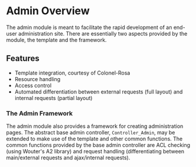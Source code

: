 # Admin Overview

The admin module is meant to facilitate the rapid development of an end-user
administration site.  There are essentially two aspects provided by the module,
the template and the framework.

## Features
 - Template integration, courtesy of Colonel-Rosa
 - Resource handling
 - Access control
 - Automated differentiation between external requests (full layout)
		and internal requests (partial layout)

### The Admin Framework

The admin module also provides a framework for creating administration pages.
The abstract base admin controller, `Controller_Admin`, may be extended to make
use of the template and other common functions.  The common functions provided
by the base admin controller are ACL checking (using Wouter's A2 library) and
request handling (differentiating between main/external requests and ajax/internal
requests).

